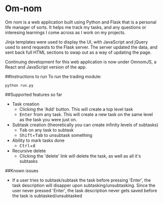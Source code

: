 
# Om-nom
Om nom is a web application built using Python and Flask that is a personal life manager of sorts. It helps me track my tasks, and any questions or interesing learnings I come across as I work on my projects.

Jinja templates were used to display the UI, with JavaScript and jQuery used to send requests to the Flask server. The server updated the data, and sent back full HTML sections to swap out as a way of updating the page.

Continuing development for this web application is now under OmnomJS, a React and JavaScript version of the app.


##Instructions to run
To run the trading module:
```console
python run.py
```


##Supported features so far
* Task creation
    * Clicking the 'Add' button. This will create a top level task
    * <kbd>Enter</kbd> from any task. This will create a new task on the same level as the task you were just on.
* Subtask creation (theoretically you can create infinity levels of subtasks)
    * <kbd>Tab</kbd> on any task to subtask
    * <kbd>Shift</kbd>+<kbd>Tab</kbd> to unsubtask something
* Ability to mark tasks done
    * <kbd>Ctrl</kbd>+<kbd>d</kbd>
* Recursive delete
    * Clicking the 'delete' link will delete the task, as well as all it's subtasks


##Known issues
* If a user tries to subtask/subtask the task before pressing 'Enter', the task description will disapper upon subtasking/unsubtasking. Since the user never pressed 'Enter', the task description never gets saved before the task is subtasked/unsubtasked
